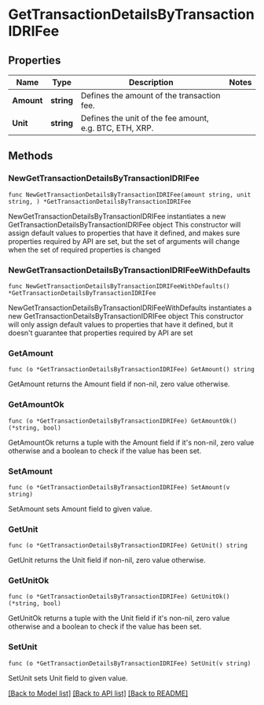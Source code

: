 # GetTransactionDetailsByTransactionIDRIFee

## Properties

Name | Type | Description | Notes
------------ | ------------- | ------------- | -------------
**Amount** | **string** | Defines the amount of the transaction fee. | 
**Unit** | **string** | Defines the unit of the fee amount, e.g. BTC, ETH, XRP. | 

## Methods

### NewGetTransactionDetailsByTransactionIDRIFee

`func NewGetTransactionDetailsByTransactionIDRIFee(amount string, unit string, ) *GetTransactionDetailsByTransactionIDRIFee`

NewGetTransactionDetailsByTransactionIDRIFee instantiates a new GetTransactionDetailsByTransactionIDRIFee object
This constructor will assign default values to properties that have it defined,
and makes sure properties required by API are set, but the set of arguments
will change when the set of required properties is changed

### NewGetTransactionDetailsByTransactionIDRIFeeWithDefaults

`func NewGetTransactionDetailsByTransactionIDRIFeeWithDefaults() *GetTransactionDetailsByTransactionIDRIFee`

NewGetTransactionDetailsByTransactionIDRIFeeWithDefaults instantiates a new GetTransactionDetailsByTransactionIDRIFee object
This constructor will only assign default values to properties that have it defined,
but it doesn't guarantee that properties required by API are set

### GetAmount

`func (o *GetTransactionDetailsByTransactionIDRIFee) GetAmount() string`

GetAmount returns the Amount field if non-nil, zero value otherwise.

### GetAmountOk

`func (o *GetTransactionDetailsByTransactionIDRIFee) GetAmountOk() (*string, bool)`

GetAmountOk returns a tuple with the Amount field if it's non-nil, zero value otherwise
and a boolean to check if the value has been set.

### SetAmount

`func (o *GetTransactionDetailsByTransactionIDRIFee) SetAmount(v string)`

SetAmount sets Amount field to given value.


### GetUnit

`func (o *GetTransactionDetailsByTransactionIDRIFee) GetUnit() string`

GetUnit returns the Unit field if non-nil, zero value otherwise.

### GetUnitOk

`func (o *GetTransactionDetailsByTransactionIDRIFee) GetUnitOk() (*string, bool)`

GetUnitOk returns a tuple with the Unit field if it's non-nil, zero value otherwise
and a boolean to check if the value has been set.

### SetUnit

`func (o *GetTransactionDetailsByTransactionIDRIFee) SetUnit(v string)`

SetUnit sets Unit field to given value.



[[Back to Model list]](../README.md#documentation-for-models) [[Back to API list]](../README.md#documentation-for-api-endpoints) [[Back to README]](../README.md)


